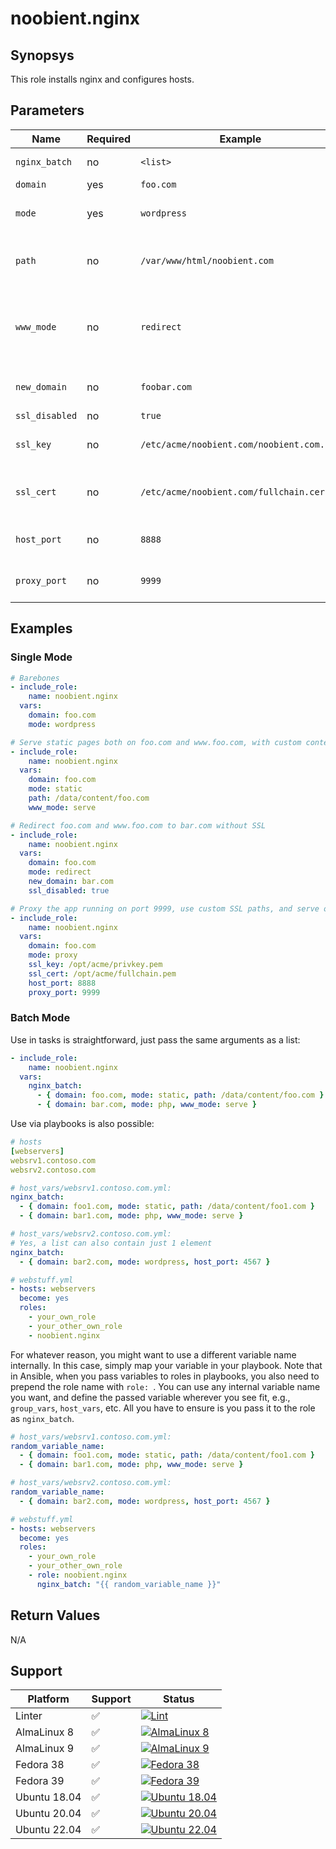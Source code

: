 # noobient.nginx

## Synopsys

This role installs nginx and configures hosts.

## Parameters

| Name | Required | Example | Description |
|---|---|---|---|
| `nginx_batch` | no | `<list>` | Supply the below parameters as a list, see examples. |
| `domain` | yes | `foo.com` | Domain to host. |
| `mode` | yes | `wordpress` | Hosting mode. Possible values are `dirlist`, `php`, `proxy`, `redirect`, `static`, `wordpress`. |
| `path` | no | `/var/www/html/noobient.com` | Document root. Defaults to `/var/www/html/<domain>` for `php`, `static`, and `wordpress`, ignored otherwise. |
| `www_mode` | no | `redirect` | Possible values are `redirect` and `serve`, to redirect `www.<domain>` requests to `<domain>` or serve them as is, respectively. Defaults to `redirect`. Ignored when `mode` is set to `redirect`. |
| `new_domain` | no | `foobar.com` | New domain to redirect to. Mandatory for `redirect`, ignored otherwise. |
| `ssl_disabled` | no | `true` | `true` or `false`. Defaults to `false`. |
| `ssl_key` | no | `/etc/acme/noobient.com/noobient.com.key` | Full path to SSL key file. Defaults to `/etc/acme/<domain>/<domain>.key`. Ignored if `ssl_disabled` is `true`. |
| `ssl_cert` | no | `/etc/acme/noobient.com/fullchain.cer` | Full path to SSL full chain file. Defaults to `/etc/acme/<domain>/fulllchain.cer`. Ignored if `ssl_disabled` is `true`. |
| `host_port` | no | `8888` | Listen on custom port. Defaults to `80` when `ssl_disabled` is `true`, or `443` otherwise. |
| `proxy_port` | no | `9999` | Port of the app being proxied, when `mode` is set to `proxy`, ignored otherwise. Defaults to `8080`. |

## Examples

### Single Mode

```yml
# Barebones
- include_role:
    name: noobient.nginx
  vars:
    domain: foo.com
    mode: wordpress

# Serve static pages both on foo.com and www.foo.com, with custom content path
- include_role:
    name: noobient.nginx
  vars:
    domain: foo.com
    mode: static
    path: /data/content/foo.com
    www_mode: serve

# Redirect foo.com and www.foo.com to bar.com without SSL
- include_role:
    name: noobient.nginx
  vars:
    domain: foo.com
    mode: redirect
    new_domain: bar.com
    ssl_disabled: true

# Proxy the app running on port 9999, use custom SSL paths, and serve on port 8888
- include_role:
    name: noobient.nginx
  vars:
    domain: foo.com
    mode: proxy
    ssl_key: /opt/acme/privkey.pem
    ssl_cert: /opt/acme/fullchain.pem
    host_port: 8888
    proxy_port: 9999
```

### Batch Mode

Use in tasks is straightforward, just pass the same arguments as a list:

```yml
- include_role:
    name: noobient.nginx
  vars:
    nginx_batch:
      - { domain: foo.com, mode: static, path: /data/content/foo.com }
      - { domain: bar.com, mode: php, www_mode: serve }
```

Use via playbooks is also possible:

```yml
# hosts
[webservers]
websrv1.contoso.com
websrv2.contoso.com

# host_vars/websrv1.contoso.com.yml:
nginx_batch:
  - { domain: foo1.com, mode: static, path: /data/content/foo1.com }
  - { domain: bar1.com, mode: php, www_mode: serve }

# host_vars/websrv2.contoso.com.yml:
# Yes, a list can also contain just 1 element
nginx_batch:
  - { domain: bar2.com, mode: wordpress, host_port: 4567 }

# webstuff.yml
- hosts: webservers
  become: yes
  roles:
    - your_own_role
    - your_other_own_role
    - noobient.nginx
```

For whatever reason, you might want to use a different variable name internally.
In this case, simply map your variable in your playbook. Note that in Ansible,
when you pass variables to roles in playbooks, you also need to prepend the role
name with `role: `. You can use any internal variable name you want, and define
the passed variable wherever you see fit, e.g., `group_vars`, `host_vars`, etc.
All you have to ensure is you pass it to the role as `nginx_batch`.

```yml
# host_vars/websrv1.contoso.com.yml:
random_variable_name:
  - { domain: foo1.com, mode: static, path: /data/content/foo1.com }
  - { domain: bar1.com, mode: php, www_mode: serve }

# host_vars/websrv2.contoso.com.yml:
random_variable_name:
  - { domain: bar2.com, mode: wordpress, host_port: 4567 }

# webstuff.yml
- hosts: webservers
  become: yes
  roles:
    - your_own_role
    - your_other_own_role
    - role: noobient.nginx
      nginx_batch: "{{ random_variable_name }}"
```

## Return Values

N/A

## Support

| Platform | Support | Status |
|---|---|---|
| Linter | ✅ | [![Lint](https://github.com/noobient/ansible-galaxy-nginx/actions/workflows/lint.yml/badge.svg)](https://github.com/noobient/ansible-galaxy-nginx/actions/workflows/lint.yml) |
| AlmaLinux 8 | ✅ | [![AlmaLinux 8](https://github.com/noobient/ansible-galaxy-nginx/actions/workflows/almalinux-8.yml/badge.svg)](https://github.com/noobient/ansible-galaxy-nginx/actions/workflows/almalinux-8.yml) |
| AlmaLinux 9 | ✅ | [![AlmaLinux 9](https://github.com/noobient/ansible-galaxy-nginx/actions/workflows/almalinux-9.yml/badge.svg)](https://github.com/noobient/ansible-galaxy-nginx/actions/workflows/almalinux-9.yml) |
| Fedora 38 | ✅ | [![Fedora 38](https://github.com/noobient/ansible-galaxy-nginx/actions/workflows/fedora-38.yml/badge.svg)](https://github.com/noobient/ansible-galaxy-nginx/actions/workflows/fedora-38.yml) |
| Fedora 39 | ✅ | [![Fedora 39](https://github.com/noobient/ansible-galaxy-nginx/actions/workflows/fedora-39.yml/badge.svg)](https://github.com/noobient/ansible-galaxy-nginx/actions/workflows/fedora-39.yml) |
| Ubuntu 18.04 | ✅ | [![Ubuntu 18.04](https://github.com/noobient/ansible-galaxy-nginx/actions/workflows/ubuntu-18.04.yml/badge.svg)](https://github.com/noobient/ansible-galaxy-nginx/actions/workflows/ubuntu-18.04.yml) |
| Ubuntu 20.04 | ✅ | [![Ubuntu 20.04](https://github.com/noobient/ansible-galaxy-nginx/actions/workflows/ubuntu-20.04.yml/badge.svg)](https://github.com/noobient/ansible-galaxy-nginx/actions/workflows/ubuntu-20.04.yml) |
| Ubuntu 22.04 | ✅ | [![Ubuntu 22.04](https://github.com/noobient/ansible-galaxy-nginx/actions/workflows/ubuntu-22.04.yml/badge.svg)](https://github.com/noobient/ansible-galaxy-nginx/actions/workflows/ubuntu-22.04.yml) |
